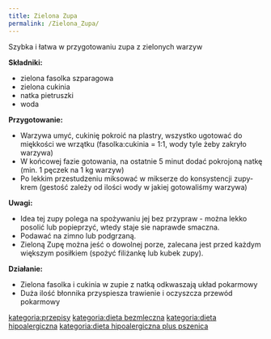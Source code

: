 ```yaml
---
title: Zielona Zupa
permalink: /Zielona_Zupa/
---
```


Szybka i łatwa w przygotowaniu zupa z zielonych warzyw

**Składniki:**

-   zielona fasolka szparagowa
-   zielona cukinia
-   natka pietruszki
-   woda

**Przygotowanie:**

-   Warzywa umyć, cukinię pokroić na plastry, wszystko ugotować do miękkości we wrzątku (fasolka:cukinia = 1:1, wody tyle żeby zakryło warzywa)
-   W końcowej fazie gotowania, na ostatnie 5 minut dodać pokrojoną natkę (min. 1 pęczek na 1 kg warzyw)
-   Po lekkim przestudzeniu miksować w mikserze do konsystencji zupy-krem (gestość zależy od ilości wody w jakiej gotowaliśmy warzywa)

**Uwagi:**

-   Idea tej zupy polega na spożywaniu jej bez przypraw - można lekko posolić lub popieprzyć, wtedy staje sie naprawde smaczna.
-   Podawać na zimno lub podgrzaną.
-   Zieloną Zupę można jeść o dowolnej porze, zalecana jest przed każdym większym posiłkiem (spożyć filiżankę lub kubek zupy).

**Działanie:**

-   Zielona fasolka i cukinia w zupie z natką odkwaszają układ pokarmowy
-   Duża ilość błonnika przyspiesza trawienie i oczyszcza przewód pokarmowy

[kategoria:przepisy](/kategoria:przepisy "wikilink") [kategoria:dieta bezmleczna](/kategoria:dieta_bezmleczna "wikilink") [kategoria:dieta hipoalergiczna](/kategoria:dieta_hipoalergiczna "wikilink") [kategoria:dieta hipoalergiczna plus pszenica](/kategoria:dieta_hipoalergiczna_plus_pszenica "wikilink")